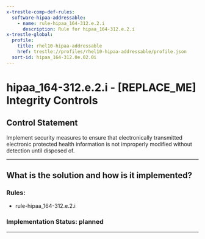 ```yaml
---
x-trestle-comp-def-rules:
  software-hipaa-addressable:
    - name: rule-hipaa_164-312.e.2.i
      description: Rule for hipaa_164-312.e.2.i
x-trestle-global:
  profile:
    title: rhel10-hipaa-addressable
    href: trestle://profiles/rhel10-hipaa-addressable/profile.json
  sort-id: hipaa_164-312.0e.02.0i
---
```


# hipaa_164-312.e.2.i - \[REPLACE_ME\] Integrity Controls

## Control Statement

Implement security measures to ensure that electronically transmitted electronic protected health information is not
improperly modified without detection until disposed of.

______________________________________________________________________

## What is the solution and how is it implemented?

<!-- For implementation status enter one of: implemented, partial, planned, alternative, not-applicable -->

<!-- Note that the list of rules under ### Rules: is read-only and changes will not be captured after assembly to JSON -->

<!-- Add control implementation description here for control: hipaa_164-312.e.2.i -->

### Rules:

  - rule-hipaa_164-312.e.2.i

### Implementation Status: planned

______________________________________________________________________
